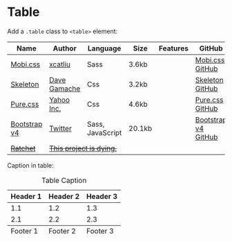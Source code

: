 # Table

Add a `.table` class to `<table>` element:

<table class="table">
  <thead>
    <tr><th>Name</th><th>Author</th><th>Language</th><th>Size</th><th>Features</th><th>GitHub</th></tr>
  </thead>
  <tbody>
    <tr>
      <td><a href="http://getmobicss.com/">Mobi.css</a></td>
      <td><a href="https://github.com/xcatliu">xcatliu</a></td>
      <td>Sass</td>
      <td>3.6kb</td>
      <td><i class="fa fa-star"></i><i class="fa fa-star"></i><i class="fa fa-star"></i></td>
      <td><a href="https://github.com/xcatliu/mobi.css">Mobi.css GitHub</a></td>
    </tr>
    <tr>
      <td><a href="http://getskeleton.com/">Skeleton</a></td>
      <td><a href="https://github.com/dhg">Dave Gamache</a></td>
      <td>Css</td>
      <td>3.2kb</td>
      <td><i class="fa fa-star"></i></td>
      <td><a href="https://github.com/dhg/Skeleton/">Skeleton GitHub</a></td>
    </tr>
    <tr>
      <td><a href="http://purecss.io/">Pure.css</a></td>
      <td><a href="https://github.com/yahoo">Yahoo Inc.</a></td>
      <td>Css</td>
      <td>4.6kb</td>
      <td><i class="fa fa-star"></i><i class="fa fa-star"></i></td>
      <td><a href="https://github.com/yahoo/pure/">Pure.css GitHub</a></td>
    </tr>
    <tr>
      <td><a href="http://v4-alpha.getbootstrap.com/">Bootstrap v4</a></td>
      <td><a href="https://github.com/twbs">Twitter</a></td>
      <td>Sass, JavaScript</td>
      <td>20.1kb</td>
      <td><i class="fa fa-star"></i><i class="fa fa-star"></i><i class="fa fa-star"></i><i class="fa fa-star"></i><i class="fa fa-star"></i></td>
      <td><a href="https://github.com/twbs/bootstrap/tree/v4-dev">Bootstrap v4 GitHub</a></td>
    </tr>
    <tr>
      <td><a href="http://goratchet.com/"><s>Ratchet</s></a></td>
      <td colspan="5"><a href="https://github.com/twbs/ratchet/issues/792"><s>This project is dying.</s></a></td>
    </tr>
  </tbody>
</table>

Caption in table:

<table class="table">
  <caption>Table Caption</caption>
  <thead>
    <tr>
      <th>Header 1</th>
      <th>Header 2</th>
      <th>Header 3</th>
    </tr>
  </thead>
  <tbody>
    <tr>
      <td>1.1</td>
      <td>1.2</td>
      <td>1.3</td>
    </tr>
    <tr>
      <td>2.1</td>
      <td>2.2</td>
      <td>2.3</td>
    </tr>
  </tbody>
  <tfoot>
    <tr>
      <td>Footer 1</td>
      <td>Footer 2</td>
      <td>Footer 3</td>
    </tr>
  </tfoot>
</table>
